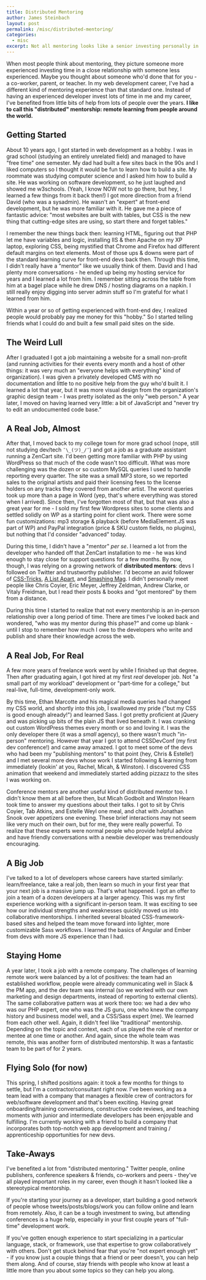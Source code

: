 ```yaml
---
title: Distributed Mentoring
author: James Steinbach
layout: post
permalink: /misc/distributed-mentoring/
categories:
  - misc
excerpt: Not all mentoring looks like a senior investing personally in a junior - it often happens online, remotely, or through peer-relationships.
---
```


When most people think about mentoring, they picture someone more experienced investing time in a close relationship with someone less experienced. Maybe you thought about someone who'd done that for you - a co-worker, parent, or teacher. In my web development career, I've had a different kind of mentoring experience than that standard one. Instead of having an experienced developer invest lots of time in me and my career, I've benefited from little bits of help from lots of people over the years. **I like to call this "distributed" mentorship: remote learning from people around the world.**

## Getting Started

About 10 years ago, I got started in web development as a hobby. I was in grad school (studying an entirely unrelated field) and managed to have "free time" one semester. My dad had built a few sites back in the 90s and I liked computers so I thought it would be fun to learn how to build a site. My roommate was studying computer science and I asked him how to build a site. He was working on software development, so he just laughed and showed me w3schools. (Yeah, I know NOW not to go there, but hey, I learned a few things from it back then!) I got more direction from a friend David (who was a sysadmin). He wasn't an "expert" at front-end development, but he was more familiar with it. He gave me a piece of fantastic advice: "most websites are built with tables, but CSS is the new thing that cutting-edge sites are using, so start there and forget tables."

I remember the new things back then: learning HTML, figuring out that PHP let me have variables and logic, installing IIS & then Apache on my XP laptop, exploring CSS, being mystified that Chrome and Firefox had different default margins on text elements. Most of those ups & downs were part of the standard learning curve for front-end devs back then. Through this time, I didn't really have a "mentor" like we usually think of them. David and I had plenty more conversations - he ended up being my hosting service for years and I learned a lot from him. I remember sitting across the table from him at a bagel place while he drew DNS / hosting diagrams on a napkin. I still really enjoy digging into server admin stuff so I'm grateful for what I learned from him.

Within a year or so of getting experienced with front-end dev, I realized people would probably pay me money for this "hobby." So I started telling friends what I could do and built a few small paid sites on the side.

## The Weird Lull

After I graduated I got a job maintaining a website for a small non-profit (and running activities for their events every month and a host of other things: it was very much an "everyone helps with everything" kind of organization). I was given a privately developed CMS with no documentation and little to no positive help from the guy who'd built it. I learned a lot that year, but it was more visual design from the organization's graphic design team - I was pretty isolated as the only "web person." A year later, I moved on having learned very little: a bit of JavaScript and "never try to edit an undocumented code base."

## A Real Job, Almost

After that, I moved back to my college town for more grad school (nope, still not studying dev/tech `¯\_(ツ)_/¯`) and got a job as a graduate assistant running a ZenCart site. I'd been getting more familiar with PHP by using WordPress so that much of the code wasn't too difficult. What was more challenging was the dozen or so custom MySQL queries I used to handle reporting every quarter. The site was a small MP3 store, so we reported sales to the original artists and paid their licensing fees to the license holders on any tracks they covered from another artist. The worst queries took up more than a page in Word (yep, that's where everything was stored when I arrived). Since then, I've forgotten most of that, but that was also a great year for me - I sold my first few Wordpress sites to some clients and settled solidly on WP as a starting point for client work. There were some fun customizations: mp3 storage & playback (before MediaElement.JS was part of WP) and PayPal integration (price & SKU custom fields, no plugins), but nothing that I'd consider "advanced" today.

During this time, I didn't have a "mentor" _per se_. I learned a lot from the developer who handed off that ZenCart installation to me - he was kind enough to stay close for support questions for a few months. By now, though, I was relying on a growing network of **distributed mentors**: devs I followed on Twitter and trustworthy publisher. I'd become an avid follower of [CSS-Tricks](https://css-tricks.com/), [A List Apart](https://alistapart.com/), and [Smashing Mag](http://www.smashingmagazine.com/). I didn't personally meet people like Chris Coyier, Eric Meyer, Jeffrey Zeldman, Andrew Clarke, or Vitaly Freidman, but I read their posts & books and "got mentored" by them from a distance.

During this time I started to realize that not every mentorship is an in-person relationship over a long period of time. There are times I've looked back and wondered, "who was my mentor during this phase?" and come up blank - until I stop to remember how much I owe to the developers who write and publish and share their knowledge across the web.

## A Real Job, For Real

A few more years of freelance work went by while I finished up that degree. Then after graduating again, I got hired at my first _real_ developer job. Not "a small part of my workload" development or "part-time for a college," but real-live, full-time, development-only work.

By this time, Ethan Marcotte and his magical media queries had changed my CSS world, and shortly into this job, I swallowed my pride ("but my CSS is good enough already!") and learned Sass. I got pretty proficient at jQuery and was picking up bits of the plain JS that lived beneath it. I was cranking out custom WordPress themes every month or so and loving it. I was the only developer there (it was a _small_ agency), so there wasn't much "in-person" mentoring. However that year I got to attend CSSDevConf (my first dev conference!) and came away amazed. I got to meet some of the devs who had been my "publishing mentors" to that point (hey, Chris & Estelle!) and I met several more devs whose work I started following & learning from immediately (lookin' at you, Rachel, Micah, & Winston). I discovered CSS animation that weekend and immediately started adding pizzazz to the sites I was working on.

Conference mentors are another useful kind of distributed mentor too. I didn't know them at all before then, but Micah Godbolt and Winston Hearn took time to answer my questions about their talks. I got to sit by Chris Coyier, Tab Atkins, and Estelle Weyl one meal, and chat with Jonathan Snook over appetizers one evening. These brief interactions may not seem like very much on their own, but for me, they were really powerful. To realize that these experts were normal people who provide helpful advice and have friendly conversations with a newbie developer was tremendously encouraging.

## A Big Job

I've talked to a lot of developers whose careers have started similarly: learn/freelance, take a real job, then learn so much in your first year that your next job is a massive jump up. That's what happened. I got an offer to join a team of a dozen developers at a larger agency. This was my first experience working with a significant in-person team. It was exciting to see how our individual strengths and weaknesses quickly moved us into collaborative mentorships. I inherited several bloated CSS-framework-based sites and helped the team move forward into lighter, more customizable Sass workflows. I learned the basics of Angular and Ember from devs with more JS experience than I had.

## Staying Home

A year later, I took a job with a remote company. The challenges of learning remote work were balanced by a lot of positives: the team had an established workflow, people were already communicating well in Slack & the PM app, and the dev team was internal (so we worked with our own marketing and design departments, instead of reporting to external clients). The same collaborative pattern was at work there too: we had a dev who was our PHP expert, one who was the JS guru, one who knew the company history and business model well, and a CSS/Sass expert (me). We learned from each other well. Again, it didn't feel like "traditional" mentorship. Depending on the topic and context, each of us played the role of mentor or mentee at one time or another. And again, since the whole team was remote, this was another form of distributed mentorship. It was a fantastic team to be part of for 2 years.

## Flying Solo (for now)

This spring, I shifted positions again: it took a few months for things to settle, but I'm a contractor/consultant right now. I've been working as a team lead with a company that manages a flexible crew of contractors for web/software development and that's been exciting. Having great onboarding/training conversations, constructive code reviews, and teaching moments with junior and intermediate developers has been enjoyable and fulfilling. I'm currently working with a friend to build a company that incorporates both top-notch web app development and training / apprenticeship opportunities for new devs.

## Take-Aways

I've benefited a lot from "distributed mentoring." Twitter people, online publishers, conference speakers & friends, co-workers and peers - they've all played important roles in my career, even though it hasn't looked like a stereotypical mentorship.

If you're starting your journey as a developer, start building a good network of people whose tweets/posts/blogs/work you can follow online and learn from remotely. Also, it can be a tough investment to swing, but attending conferences is a huge help, especially in your first couple years of "full-time" development work.

If you've gotten enough experience to start specializing in a particular language, stack, or framework, use that expertise to grow collaboratively with others. Don't get stuck behind fear that you're "not expert enough yet" - if you know just a couple things that a friend or peer doesn't, you can help them along. And of course, stay friends with people who know at least a little more than you about some topics so they can help you along.